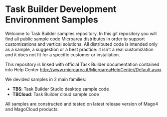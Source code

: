 # Task Builder Development Environment Samples
Welcome to Task Builder samples repository. In this git repository you will find all public sample code Microarea distributes in order to support customizations and vertical solutions. All distributed code is intended only as a sample, a suggestion or a best practice: it isn't a real customization and it does not fit for a specific customer or installation. 

This repository is linked with official Task Builder documentation contained into Help Center http://www.microarea.it/MicroareaHelpCenter/Default.aspx

We devided samples in 2 main families: 
* <b>TBS</b>: Task Builder Studio desktop sample code
* <b>TBCloud</b>: Task Builder cloud  sample code

All samples are constructed and tested on latest release version of Mago4 and MagoCloud products. 

